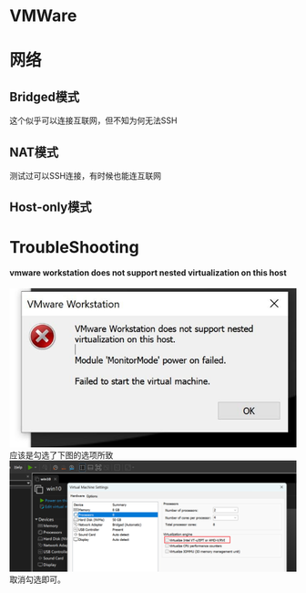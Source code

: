 # VMWare


# 网络

## Bridged模式

这个似乎可以连接互联网，但不知为何无法SSH

## NAT模式

测试过可以SSH连接，有时候也能连互联网

## Host-only模式



# TroubleShooting

#### vmware workstation does not support nested virtualization on this host
![](../../attachments/Pasted%20image%2020230730175319.png)
	应该是勾选了下图的选项所致
	![](../../attachments/Pasted%20image%2020230730175440.png)
	取消勾选即可。